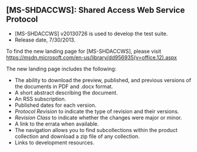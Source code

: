 ## [MS-SHDACCWS]: Shared Access Web Service Protocol
- [MS-SHDACCWS] v20130726 is used to develop the test suite.
- Release date, 7/30/2013.


To find the new landing page for [MS-SHDACCWS], please visit https://msdn.microsoft.com/en-us/library/dd956935(v=office.12).aspx

The new landing page includes the following:
- The ability to download the preview, published, and previous versions of the documents in PDF and .docx format.
- A short abstract describing the document.
- An RSS subscription.
- Published dates for each version.
- *Protocol Revision* to indicate the type of revision and their versions.
- *Revision Class* to indicate whether the changes were major or minor.
- A link to the errata when available.
- The navigation allows you to find subcollections within the product collection and download a zip file of any collection.
- Links to development resources.